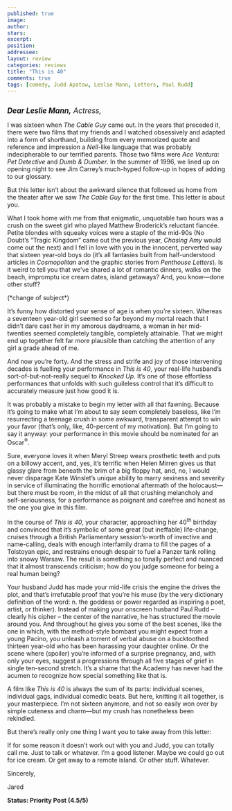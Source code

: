 ```yaml
---
published: true
image:
author: 
stars: 
excerpt: 
position: 
addressee: 
layout: review
categories: reviews
title: "This is 40"
comments: true
tags: [comedy, Judd Apatow, Leslie Mann, Letters, Paul Rudd]
---
```

<div><p><span class="full-image-block ssNonEditable"><span><a href="/letters/2012/12/19/this-is-40.html"><img src="http://static.squarespace.com/static/5005f6bcc4aa41161b33e89e/5329cf1fe4b07c068ebf74de/5329cf1fe4b07c068ebf776d/1355951139023/this-is-40.jpg" alt="" /></a></span></span></p>
<p><span style="font-size:120%;"><em><strong>Dear Leslie Mann,</strong> Actress,</em></span></p>
<p>I was sixteen when <em>The Cable Guy</em> came out. In the years that preceded it, there were two films that my friends and I watched obsessively and adapted into a form of shorthand, building from every memorized quote and reference and impression a <em>Nell</em>-like language that was probably indecipherable to our terrified parents. Those two films were <em>Ace Ventura: Pet Detective </em>and <em>Dumb &amp; Dumber</em>. In the summer of 1996, we lined up on opening night to see Jim Carrey&rsquo;s much-hyped follow-up in hopes of adding to our glossary.</p>
<p>But this letter isn&rsquo;t about the awkward silence that followed us home from the theater after we saw <em>The Cable Guy</em> for the first time. This letter is about you.&nbsp;</p>
<p>What I took home with me from that enigmatic, unquotable two hours was a crush on the sweet girl who played Matthew Broderick&rsquo;s reluctant fianc&eacute;e. Petite blondes with squeaky voices were a staple of the mid-90s (No Doubt&rsquo;s &ldquo;Tragic Kingdom&rdquo; came out the previous year, <em>Chasing Amy</em> would come out the next) and I fell in love with you in the innocent, perverted way that sixteen year-old boys do (it&rsquo;s all fantasies built from half-understood articles in <em>Cosmopolitan</em> and the graphic stories from <em>Penthouse Letters</em>). Is it weird to tell you that we&rsquo;ve shared a lot of romantic dinners, walks on the beach, impromptu ice cream dates, island getaways? And, you know&mdash;done other stuff?</p>
<p>(*change of subject*)</p>
<p>It&rsquo;s funny how distorted your sense of age is when you&rsquo;re sixteen. Whereas a seventeen year-old girl seemed so far beyond my mortal reach that I didn&rsquo;t dare cast her in my amorous daydreams, a woman in her mid-twenties seemed completely tangible, completely attainable. That we might end up together felt far more plausible than catching the attention of any girl a grade ahead of me.</p>
<p>And now you&rsquo;re forty. And the stress and strife and joy of those intervening decades is fuelling your performance in <em>This is 40</em>, your real-life husband&rsquo;s sort-of-but-not-really sequel to <em>Knocked Up</em>. It&rsquo;s one of those effortless performances that unfolds with such guileless control that it&rsquo;s difficult to accurately measure just how good it is. &nbsp;</p>
<p>It was probably a mistake to begin my letter with all that fawning. Because it&rsquo;s going to make what I&rsquo;m about to say seem completely baseless, like I&rsquo;m resurrecting a teenage crush in some awkward, transparent attempt to win your favor (that&rsquo;s only, like, 40-percent of my motivation). But I&rsquo;m going to say it anyway: your performance in this movie should be nominated for an Oscar<sup>&reg;</sup>.&nbsp;</p>
<p>Sure, everyone loves it when Meryl Streep wears prosthetic teeth and puts on a billowy accent, and, yes, it&rsquo;s terrific when Helen Mirren gives us that glassy glare from beneath the brim of a big floppy hat, and, no, I would never disparage Kate Winslet&rsquo;s unique ability to marry sexiness and severity in service of illuminating the horrific emotional aftermath of the holocaust&mdash;but there must be room, in the midst of all that crushing melancholy and self-seriousness, for a performance as poignant and carefree and honest as the one you give in this film.&nbsp;</p>
<p>In the course of <em>This is 40</em>, your character, approaching her 40<sup>th</sup> birthday and convinced that it&rsquo;s symbolic of some great (but ineffable) life-change, cruises through a British Parliamentary session&rsquo;s-worth of invective and name-calling, deals with enough interfamily drama to fill the pages of a Tolstoyan epic, and restrains enough despair to fuel a Panzer tank rolling into snowy Warsaw. The result is something so tonally perfect and nuanced that it almost transcends criticism; how do you judge someone for being a real human being?&nbsp;</p>
<p>Your husband Judd has made your mid-life crisis the engine the drives the plot, and that&rsquo;s irrefutable proof that you&rsquo;re his muse (by the very dictionary definition of the word: n. the goddess or power regarded as inspiring a poet, artist, or thinker). Instead of making your onscreen husband Paul Rudd &ndash; clearly his cipher &ndash; the center of the narrative, he has structured the movie around you. And throughout he gives you some of the best scenes, like the one in which, with the method-style bombast you might expect from a young Pacino, you unleash a torrent of verbal abuse on a bucktoothed thirteen year-old who has been harassing your daughter online. Or the scene where (spoiler) you&rsquo;re informed of a surprise pregnancy, and, with only your eyes, suggest a progressions through all five stages of grief in single ten-second stretch. It&rsquo;s a shame that the Academy has never had the acumen to recognize how special something like that is.&nbsp;</p>
<p>A film like <em>This is 40</em> is always the sum of its parts: individual scenes, individual gags, individual comedic beats. But here, knitting it all together, is your masterpiece. I&rsquo;m not sixteen anymore, and not so easily won over by simple cuteness and charm&mdash;but my crush has nonetheless been rekindled.&nbsp;</p>
<p>But there&rsquo;s really only one thing I want you to take away from this letter:</p>
<p>If for some reason it doesn&rsquo;t work out with you and Judd, you can totally call me. Just to talk or whatever. I&rsquo;m a good listener. Maybe we could go out for ice cream. Or get away to a remote island. Or other stuff. Whatever.</p>
<p>Sincerely,&nbsp;</p>
<p>Jared</p>
<p><strong>Status: Priority Post (4.5/5)&nbsp;</strong></p>
<div></div></div>

